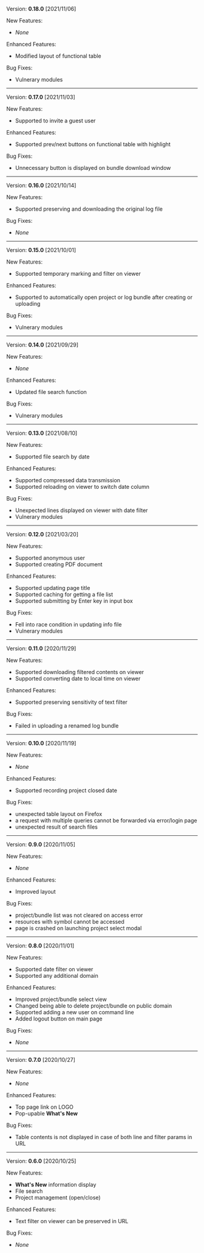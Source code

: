 Version: **0.18.0** [2021/11/06]

New Features:
  - *None*

Enhanced Features:
  - Modified layout of functional table

Bug Fixes:
  - Vulnerary modules

***

Version: **0.17.0** [2021/11/03]

New Features:
  - Supported to invite a guest user

Enhanced Features:
  - Supported prev/next buttons on functional table with highlight

Bug Fixes:
  - Unnecessary button is displayed on bundle download window

***

Version: **0.16.0** [2021/10/14]

New Features:
  - Supported preserving and downloading the original log file

Bug Fixes:
  - *None*

***

Version: **0.15.0** [2021/10/01]

New Features:
  - Supported temporary marking and filter on viewer

Enhanced Features:
  - Supported to automatically open project or log bundle after creating or uploading

Bug Fixes:
  - Vulnerary modules

***

Version: **0.14.0** [2021/09/29]

New Features:
  - *None*

Enhanced Features:
  - Updated file search function

Bug Fixes:
  - Vulnerary modules

***

Version: **0.13.0** [2021/08/10]

New Features:
  - Supported file search by date

Enhanced Features:
  - Supported compressed data transmission
  - Supported reloading on viewer to switch date column

Bug Fixes:
  - Unexpected lines displayed on viewer with date filter
  - Vulnerary modules

***

Version: **0.12.0** [2021/03/20]

New Features:
  - Supported anonymous user
  - Supported creating PDF document

Enhanced Features:
  - Supported updating page title
  - Supported caching for getting a file list
  - Supported submitting by Enter key in input box

Bug Fixes:
  - Fell into race condition in updating info file
  - Vulnerary modules

***

Version: **0.11.0** [2020/11/29]

New Features:
  - Supported downloading filtered contents on viewer
  - Supported converting date to local time on viewer

Enhanced Features:
  - Supported preserving sensitivity of text filter

Bug Fixes:
  - Failed in uploading a renamed log bundle

***

Version: **0.10.0** [2020/11/19]

New Features:
  - *None*

Enhanced Features:
  - Supported recording project closed date

Bug Fixes:
  - unexpected table layout on Firefox
  - a request with multiple queries cannot be forwarded via error/login page
  - unexpected result of search files

***

Version: **0.9.0** [2020/11/05]

New Features:
  - *None*

Enhanced Features:
  - Improved layout

Bug Fixes:
  - project/bundle list was not cleared on access error
  - resources with symbol cannot be accessed
  - page is crashed on launching project select modal

***

Version: **0.8.0** [2020/11/01]

New Features:
  - Supported date filter on viewer
  - Supported any additional domain

Enhanced Features:
  - Improved project/bundle select view
  - Changed being able to delete project/bundle on public domain
  - Supported adding a new user on command line
  - Added logout button on main page

Bug Fixes:
  - *None*

***

Version: **0.7.0** [2020/10/27]

New Features:
  - *None*

Enhanced Features:
  - Top page link on LOGO
  - Pop-upable **What's New**

Bug Fixes:
  - Table contents is not displayed in case of both line and filter params in URL

***

Version: **0.6.0** [2020/10/25]

New Features:
  - **What's New** information display
  - File search
  - Project management (open/close)

Enhanced Features:
  - Text filter on viewer can be preserved in URL

Bug Fixes:
  - *None*
